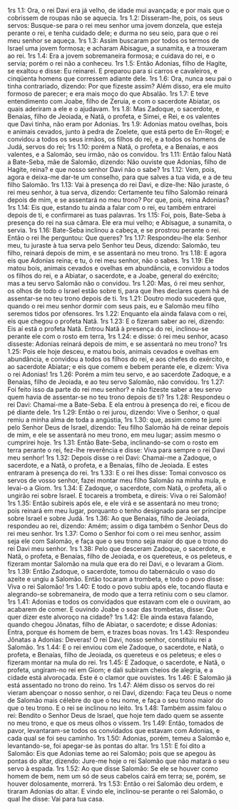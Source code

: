 1rs 1.1: Ora, o rei Davi era já velho, de idade mui avançada; e por mais que o cobrissem de roupas não se aquecia.
1rs 1.2: Disseram-lhe, pois, os seus servos: Busque-se para o rei meu senhor uma jovem donzela, que esteja perante o rei, e tenha cuidado dele; e durma no seu seio, para que o rei meu senhor se aqueça.
1rs 1.3: Assim buscaram por todos os termos de Israel uma jovem formosa; e acharam Abisague, a sunamita, e a trouxeram ao rei.
1rs 1.4: Era a jovem sobremaneira formosa; e cuidava do rei, e o servia; porém o rei não a conheceu.
1rs 1.5: Então Adonias, filho de Hagite, se exaltou e disse: Eu reinarei. E preparou para si carros e cavaleiros, e cinqüenta homens que corressem adiante dele.
1rs 1.6: Ora, nunca seu pai o tinha contrariado, dizendo: Por que fizeste assim? Além disso, era ele muito formoso de parecer; e era mais moço do que Absalão.
1rs 1.7: E teve entendimento com Joabe, filho de Zeruia, e com o sacerdote Abiatar, os quais aderiram a ele e o ajudavam.
1rs 1.8: Mas Zadoque, o sacerdote, e Benaías, filho de Jeoiada, e Natã, o profeta, e Simei, e Rei, e os valentes que Davi tinha, não eram por Adonias.
1rs 1.9: Adonias matou ovelhas, bois e animais cevados, junto à pedra de Zoelete, que está perto de En-Rogel; e convidou a todos os seus irmãos, os filhos do rei, e a todos os homens de Judá, servos do rei;
1rs 1.10: porém a Natã, o profeta, e a Benaías, e aos valentes, e a Salomão, seu irmão, não os convidou.
1rs 1.11: Então falou Natã a Bate-Seba, mãe de Salomão, dizendo: Não ouviste que Adonias, filho de Hagite, reina? e que nosso senhor Davi não o sabe?
1rs 1.12: Vem, pois, agora e deixa-me dar-te um conselho, para que salves a tua vida, e a de teu filho Salomão.
1rs 1.13: Vai à presença do rei Davi, e dize-lhe: Não juraste, ó rei meu senhor, à tua serva, dizendo: Certamente teu filho Salomão reinará depois de mim, e se assentará no meu trono? Por que, pois, reina Adonias?
1rs 1.14: Eis que, estando tu ainda a falar com o rei, eu também entrarei depois de ti, e confirmarei as tuas palavras.
1rs 1.15: Foi, pois, Bate-Seba à presença do rei na sua câmara. Ele era mui velho; e Abisague, a sunamita, o servia.
1rs 1.16: Bate-Seba inclinou a cabeça, e se prostrou perante o rei. Então o rei lhe perguntou: Que queres?
1rs 1.17: Respondeu-lhe ela: Senhor meu, tu juraste à tua serva pelo Senhor teu Deus, dizendo: Salomão, teu filho, reinará depois de mim, e se assentará no meu trono.
1rs 1.18: E agora eis que Adonias reina; e tu, ó rei meu senhor, não o sabes.
1rs 1.19: Ele matou bois, animais cevados e ovelhas em abundância, e convidou a todos os filhos do rei, e a Abiatar, o sacerdote, e a Joabe, general do exército; mas a teu servo Salomão não o convidou.
1rs 1.20: Mas, ó rei meu senhor, os olhos de todo o Israel estão sobre ti, para que lhes declares quem há de assentar-se no teu trono depois de ti.
1rs 1.21: Doutro modo sucederá que, quando o rei meu senhor dormir com seus pais, eu e Salomão meu filho seremos tidos por ofensores.
1rs 1.22: Enquanto ela ainda falava com o rei, eis que chegou o profeta Natã.
1rs 1.23: E o fizeram saber ao rei, dizendo: Eis aí está o profeta Natã. Entrou Natã à presença do rei, inclinou-se perante ele com o rosto em terra,
1rs 1.24: e disse: ó rei meu senhor, acaso disseste: Adonias reinará depois de mim, e se assentará no meu trono?
1rs 1.25: Pois ele hoje desceu, e matou bois, animais cevados e ovelhas em abundância, e convidou a todos os filhos do rei, e aos chefes do exército, e ao sacerdote Abiatar; e eis que comem e bebem perante ele, e dizem: Viva o rei Adonias!
1rs 1.26: Porém a mim teu servo, e ao sacerdote Zadoque, e a Benaías, filho de Jeoiada, e ao teu servo Salomão, não convidou.
1rs 1.27: Foi feito isso da parte do rei meu senhor? e não fizeste saber a teu servo quem havia de assentar-se no teu trono depois de ti?
1rs 1.28: Respondeu o rei Davi: Chamai-me a Bate-Seba. E ela entrou à presença do rei, e ficou de pé diante dele.
1rs 1.29: Então o rei jurou, dizendo: Vive o Senhor, o qual remiu a minha alma de toda a angústia,
1rs 1.30: que, assim como te jurei pelo Senhor Deus de Israel, dizendo: Teu filho Salomão há de reinar depois de mim, e ele se assentará no meu trono, em meu lugar; assim mesmo o cumprirei hoje.
1rs 1.31: Então Bate-Seba, inclinando-se com o rosto em terra perante o rei, fez-lhe reverência e disse: Viva para sempre o rei Davi meu senhor!
1rs 1.32: Depois disse o rei Davi: Chamai-me a Zadoque, o sacerdote, e a Natã, o profeta, e a Benaías, filho de Jeoiada. E estes entraram à presença do rei.
1rs 1.33: E o rei lhes disse: Tomai convosco os servos de vosso senhor, fazei montar meu filho Salomão na minha mula, e levai-o a Giom.
1rs 1.34: E Zadoque, o sacerdote, com Natã, o profeta, ali o ungirão rei sobre Israel. E tocareis a trombeta, e direis: Viva o rei Salomão!
1rs 1.35: Então subireis após ele, e ele virá e se assentará no meu trono; pois reinará em meu lugar, porquanto o tenho designado para ser príncipe sobre Israel e sobre Judá.
1rs 1.36: Ao que Benaías, filho de Jeoiada, respondeu ao rei, dizendo: Amém; assim o diga também o Senhor Deus do rei meu senhor.
1rs 1.37: Como o Senhor foi com o rei meu senhor, assim seja ele com Salomão, e faça que o seu trono seja maior do que o trono do rei Davi meu senhor.
1rs 1.38: Pelo que desceram Zadoque, o sacerdote, e Natã, o profeta, e Benaías, filho de Jeoiada, e os quereteus, e os peleteus, e fizeram montar Salomão na mula que era do rei Davi, e o levaram a Giom.
1rs 1.39: Então Zadoque, o sacerdote, tomou do tabernáculo o vaso do azeite e ungiu a Salomão. Então tocaram a trombeta, e todo o povo disse: Viva o rei Salomão!
1rs 1.40: E todo o povo subiu após ele, tocando flauta e alegrando-se sobremaneira, de modo que a terra retiniu com o seu clamor.
1rs 1.41: Adonias e todos os convidados que estavam com ele o ouviram, ao acabarem de comer. E ouvindo Joabe o soar das trombetas, disse: Que quer dizer este alvoroço na cidade?
1rs 1.42: Ele ainda estava falando, quando chegou Jônatas, filho de Abiatar, o sacerdote; e disse Adonias: Entra, porque és homem de bem, e trazes boas novas.
1rs 1.43: Respondeu Jônatas a Adonias: Deveras! O rei Davi, nosso senhor, constituiu rei a Salomão.
1rs 1.44: E o rei enviou com ele Zadoque, o sacerdote, e Natã, o profeta, e Benaías, filho de Jeoiada, os quereteus e os peleteus; e eles o fizeram montar na mula do rei.
1rs 1.45: E Zadoque, o sacerdote, e Natã, o profeta, ungiram-no rei em Giom; e dali subiram cheios de alegria, e a cidade está alvoroçada. Este é o clamor que ouvistes.
1rs 1.46: E Salomão já está assentado no trono do reino.
1rs 1.47: Além disso os servos do rei vieram abençoar o nosso senhor, o rei Davi, dizendo: Faça teu Deus o nome de Salomão mais célebre do que o teu nome, e faça o seu trono maior do que o teu trono. E o rei se inclinou no leito.
1rs 1.48: Também assim falou o rei: Bendito o Senhor Deus de Israel, que hoje tem dado quem se assente no meu trono, e que os meus olhos o vissem.
1rs 1.49: Então, tomados de pavor, levantaram-se todos os convidados que estavam com Adonias, e cada qual se foi seu caminho.
1rs 1.50: Adonias, porém, temeu a Salomão e, levantando-se, foi apegar-se às pontas do altar.
1rs 1.51: E foi dito a Salomão: Eis que Adonias teme ao rei Salomão; pois que se apegou às pontas do altar, dizendo: Jure-me hoje o rei Salomão que não matará o seu servo à espada.
1rs 1.52: Ao que disse Salomão: Se ele se houver como homem de bem, nem um só de seus cabelos cairá em terra; se, porém, se houver dolosamente, morrerá.
1rs 1.53: Então o rei Salomão deu ordem, e tiraram Adonias do altar. E vindo ele, inclinou-se perante o rei Salomão, o qual lhe disse: Vai para tua casa.
